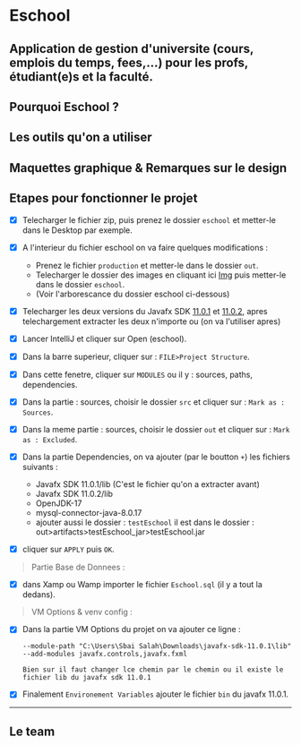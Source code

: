 # Eschool
Application de gestion d'universite (cours, emplois du temps, fees,...) pour les profs, étudiant(e)s et la faculté.
------



## Pourquoi Eschool ?


## Les outils qu'on a utiliser

## Maquettes graphique & Remarques sur le design




## Etapes pour fonctionner le projet

- [X] Telecharger le fichier zip, puis prenez le dossier `eschool` et metter-le dans le Desktop par exemple.

- [X] A l'interieur du fichier eschool on va faire quelques modifications : 
    + Prenez le fichier `production` et metter-le dans le dossier `out`.
    + Telecharger le dossier des images en cliquant ici [Img]() puis metter-le dans le dossier `eschool`.
    + (Voir l'arborescance du dossier eschool ci-dessous)

- [X] Telecharger les deux versions du Javafx SDK [11.0.1](https://download2.gluonhq.com/openjfx/11.0.1/openjfx-11.0.1_windows-x64_bin-sdk.zip) et [11.0.2](https://download2.gluonhq.com/openjfx/11.0.2/openjfx-11.0.2_windows-x64_bin-sdk.zip), apres telechargement extracter les deux n'importe ou (on va l'utiliser apres)

- [X] Lancer IntelliJ et cliquer sur Open (eschool).
- [X] Dans la barre superieur, cliquer sur : `FILE>Project Structure`.
- [X] Dans cette fenetre, cliquer sur `MODULES` ou il y : sources, paths, dependencies.
- [X] Dans la partie : sources, choisir le dossier `src` et cliquer sur : `Mark as : Sources`.
- [X] Dans la meme partie : sources, choisir le dossier `out` et cliquer sur : `Mark as : Excluded`.

- [X] Dans la partie Dependencies, on va ajouter (par le boutton `+`) les fichiers suivants : 
    + Javafx SDK 11.0.1/lib (C'est le fichier qu'on a extracter avant)
    + Javafx SDK 11.0.2/lib
    + OpenJDK-17
    + mysql-connector-java-8.0.17
    + ajouter aussi le dossier : `testEschool` il est dans le dossier : out>artifacts>testEschool_jar>testEschool.jar
    
- [X] cliquer sur `APPLY` puis `OK`.

> Partie Base de Donnees : 

- [X] dans Xamp ou Wamp importer le fichier `Eschool.sql` (il y a tout la dedans).

> VM Options & venv config : 

- [X] Dans la partie VM Options du projet on va ajouter ce ligne : 
  ``` 
  --module-path "C:\Users\Sbai Salah\Downloads\javafx-sdk-11.0.1\lib" --add-modules javafx.controls,javafx.fxml 
  
  Bien sur il faut changer lce chemin par le chemin ou il existe le fichier lib du javafx sdk 11.0.1
  ```
- [X] Finalement `Environement Variables` ajouter le fichier `bin` du javafx 11.0.1.


-------------------


## Le team
